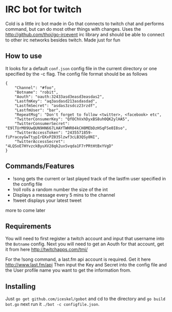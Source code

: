 # IRC bot for twitch
Cold is a little irc bot made in Go that connects to twitch chat and performs command, but can do most other things
with changes. Uses the http://github.com/thoj/go-ircevent irc library and should be able to connect
to other irc networks besides twitch. Made just for fun

## How to use
It looks for a default `conf.json` config file in the current directory or one specified by the -c flag. The config file
format should be as follows

```
{
	"Channel": "#foo",
	"Botname": "robit",
	"Aouth": "oauth:32433asd3easd3easdas2",
	"LastfmKey": "aq3asdasd213asdasdad",
	"LastfmSecret": "asdas3zsdcz23rzdf",
	"LastfmUser": "bar",
	"RepeatMsg": "Don't forget to follow <twitter>, <facebook> etc",
	"TwitterConsumerKey": "QfOChVxhDyxBS8uh0QK2ylHA5",
	"TwitterConsumerSecret": "E9lTUrM09UwQUN9HN667LHAYTWHR04kCH8MEbDzHSqFSe0I8so",
	"TwitterAccessToken": "2435571859-fiPracoyGwTtypIrEKxPZ035lzwf3cLB3QSy8NI",
	"TwitterAccessSecret": "4LQSoE7HYvzckByuXV28qk2uxSvqda1F7rPRtHtBxYVgD"	
}
```
## Commands/Features
- !song gets the current or last played track of the lastfm user specified in the config file
- !roll rolls a random number the size of the int
- Displays a message every 5 mins to the channel
- !tweet displays your latest tweet

more to come later

## Requirements
You will need to first register a twitch account and input that username into the ``Botname``
config. Next you will need to get an Aouth for that account, get it from here http://twitchapps.com/tmi/

For the !song command, a last.fm api account is required. Get it here http://www.last.fm/api
Then input the Key and Secret into the config file and the User profile name you want to get
the information from.

## Installing
Just `go get github.com/iceskel/gobot` and cd to the directory and `go build bot.go`
next run it `./bot -c configfile.json`. 

